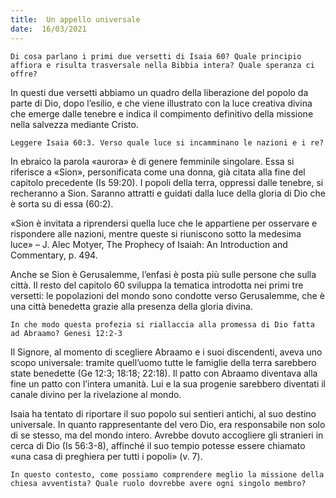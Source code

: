 ```yaml
---
title:  Un appello universale
date:  16/03/2021
---
```


`Di cosa parlano i primi due versetti di Isaia 60? Quale principio affiora e risulta trasversale nella Bibbia intera? Quale speranza ci offre?`

In questi due versetti abbiamo un quadro della liberazione del popolo da parte di Dio, dopo l’esilio, e che viene illustrato con la luce creativa divina che emerge dalle tenebre e indica il compimento definitivo della missione nella salvezza mediante Cristo.

`Leggere Isaia 60:3. Verso quale luce si incamminano le nazioni e i re?`

In ebraico la parola «aurora» è di genere femminile singolare. Essa si riferisce a «Sion», personificata come una donna, già citata alla fine del capitolo precedente (Is 59:20). I popoli della terra, oppressi dalle tenebre, si recheranno a Sion. Saranno attratti e guidati dalla luce della gloria di Dio che è sorta su di essa (60:2).

«Sion è invitata a riprendersi quella luce che le appartiene per osservare e rispondere alle nazioni, mentre queste si riuniscono sotto la medesima luce» – J. Alec Motyer, The Prophecy of Isaiah: An Introduction and Commentary, p. 494.

Anche se Sion è Gerusalemme, l’enfasi è posta più sulle persone che sulla città. Il resto del capitolo 60 sviluppa la tematica introdotta nei primi tre versetti: le popolazioni del mondo sono condotte verso Gerusalemme, che è una città benedetta grazie alla presenza della gloria divina.

`In che modo questa profezia si riallaccia alla promessa di Dio fatta ad Abraamo? Genesi 12:2-3`

Il Signore, al momento di scegliere Abraamo e i suoi discendenti, aveva uno scopo universale: tramite quell’uomo tutte le famiglie della terra sarebbero state benedette (Ge 12:3; 18:18; 22:18). Il patto con Abraamo diventava alla fine un patto con l’intera umanità. Lui e la sua progenie sarebbero diventati il canale divino per la rivelazione al mondo.

Isaia ha tentato di riportare il suo popolo sui sentieri antichi, al suo destino universale. In quanto rappresentante del vero Dio, era responsabile non solo di se stesso, ma del mondo intero. Avrebbe dovuto accogliere gli stranieri in cerca di Dio (Is 56:3-8), affinché il suo tempio potesse essere chiamato «una casa di preghiera per tutti i popoli» (v. 7).

`In questo contesto, come possiamo comprendere meglio la missione della chiesa avventista? Quale ruolo dovrebbe avere ogni singolo membro?`